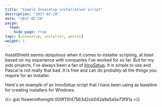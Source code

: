 ```yaml
---
title: "Simple Innosetup installation script"
description: "2017-02-28"
date: "2017-02-28"
paige:
  feed:
    hide_page: true
tags: [innosetup, installer, pascal]
weight: 1
---
```


InstallShield seems ubiquitous when it comes to installer scripting, at least based on my experience with companies I've worked for so far. But for my side projects, I've always been a fan of [InnoSetup](http://www.jrsoftware.org/isinfo.php). It is simple to use and Pascal is not really that bad. It is free and can do probably all the things you require for an installer.

Here's an example of an InnoSetup script that I have been using as baseline for creating installers for Windows.

{{< gist flowerinthenight 009f11047563d2cb042a9a5a5e73f91a >}}

<br>
